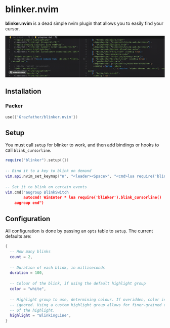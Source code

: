 # blinker.nvim

__blinker.nvim__ is a dead simple nvim plugin that allows you to easily find your cursor.

![demo](demo.gif)

## Installation
### Packer
```lua
use({'Grazfather/blinker.nvim'})
```

## Setup
You must call `setup` for blinker to work, and then add bindings or hooks to
call `blink_cursorline`.

```lua
require("blinker").setup({})

-- Bind it to a key to blink on demand
vim.api.nvim_set_keymap("n", "<leader><Space>", "<cmd>lua require('blinker').blink_cursorline()<CR>")

-- Set it to blink on certain events
vim.cmd("augroup BlinkSwitch
        autocmd! WinEnter * lua require('blinker').blink_cursorline()
	augroup end")
```

## Configuration
All configuration is done by passing an `opts` table to `setup`. The current
defaults are:

```lua
{
  -- How many blinks
  count = 2,

  -- Duration of each blink, in milliseconds
  duration = 100,

  -- Colour of the blink, if using the default highlight group
  color = "white",

  -- Highlight group to use, determining colour. If overidden, color is
  -- ignored. Using a custom highlight group allows for finer-grained control
  -- of the highlight.
  highlight = "BlinkingLine",
}
```
